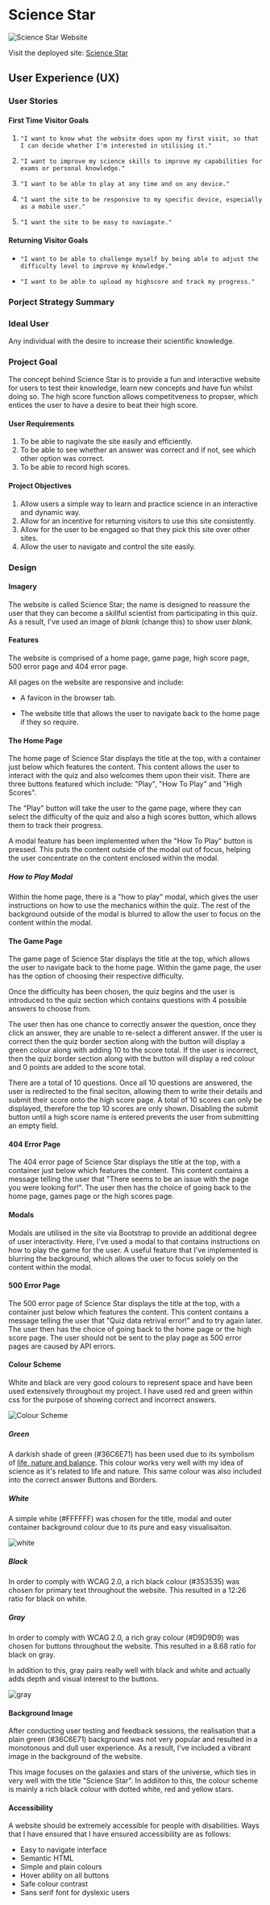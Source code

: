 # Science Star

![Science Star Website](documents/responsive.png)

Visit the deployed site: [Science Star](https://tomes2000.github.io/Science-Star-CI//)

## User Experience (UX)

### User Stories

#### First Time Visitor Goals

1. `"I want to know what the website does upon my first visit, so that I can decide whether I'm interested in utilising it."`

2. `"I want to improve my science skills to improve my capabilities for exams or personal knowledge."`

3. `"I want to be able to play at any time and on any device."`

4. `"I want the site to be responsive to my specific device, especially as a mobile user."`

5. `"I want the site to be easy to naviagate."`


#### Returning Visitor Goals

* `"I want to be able to challenge myself by being able to adjust the difficulty level to improve my knowledge."`

* `"I want to be able to upload my highscore and track my progress."`

### Porject Strategy Summary

### Ideal User

Any individual with the desire to increase their scientific knowledge.

### Project Goal

The concept behind Science Star is to provide a fun and interactive website for users to test their knowledge, learn new concepts and have fun whilst doing so. The high score function allows competitveness to propser, which entices the user to have a desire to beat their high score.

#### User Requirements
1. To be able to nagivate the site easily and efficiently.
2. To be able to see whether an answer was correct and if not, see which other option was correct.
3. To be able to record high scores.

#### Project Objectives
1. Allow users a simple way to learn and practice science in an interactive and dynamic way.
2. Allow for an incentive for returning visitors to use this site consistently.
3. Allow for the user to be engaged so that they pick this site over other sites.
4. Allow the user to navigate and control the site easily.

### Design

#### Imagery

The website is called Science Star; the name is designed to reassure the user that they can become a skillful scientist from participating in this quiz. As a result, I've used an image of *blank* (change this) to show user *blank*.

#### Features

The website is comprised of a home page, game page, high score page, 500 error page and 404 error page.

All pages on the website are responsive and include:

* A favicon in the browser tab.

* The website title that allows the user to navigate back to the home page if they so require.

#### The Home Page

The home page of Science Star displays the title at the top, with a container just below which features the content.  This content allows the user to interact with the quiz and also welcomes them upon their visit. There are three buttons featured which include: "Play", "How To Play" and "High Scores".

The "Play" button will take the user to the game page, where they can select the difficulty of the quiz and also a high scores button, which allows them to track their progress.

A modal feature has been implemented when the "How To Play" button is pressed. This puts the content outside of the modal out of focus, helping the user concentrate on the content enclosed within the modal.

##### How to Play Modal

Within the home page, there is a "how to play" modal, which gives the user instructions on how to use the mechanics within the quiz. The rest of the background outside of the modal is blurred to allow the user to focus on the content within the modal.

#### The Game Page

The game page of Science Star displays the title at the top, which allows the user to navigate back to the home page. Within the game page, the user has the option of choosing their respective difficulty.

Once the difficulty has been chosen, the quiz begins and the user is introduced to the quiz section which contains questions with 4 possible answers to choose from. 

The user then has one chance to correctly answer the question, once they click an answer, they are unable to re-select a different answer. If the user is correct then the quiz border section along with the button will display a green colour along with adding 10 to the score total. If the user is incorrect, then the quiz border section along with the button will display a red colour and 0 points are added to the score total.

There are a total of 10 questions. Once all 10 questions are answered, the user is redirected to the final seciton, allowing them to write their details and submit their score onto the high score page. A total of 10 scores can only be displayed, therefore the top 10 scores are only shown. Disabling the submit button until a high score name is entered prevents the user from submitting an empty field.

#### 404 Error Page

The 404 error page of Science Star displays the title at the top, with a container just below which features the content.  This content contains a message telling the user that "There seems to be an issue with the page you were looking for!". The user then has the choice of going back to the home page, games page or the high scores page.

#### Modals

Modals are utilised in the site via Bootstrap to provide an additional degree of user interactivity. Here, I've used a modal to that contains instructions on how to play the game for the user. A useful feature that I've implemented is blurring the background, which allows the user to focus solely on the content within the modal.

#### 500 Error Page

The 500 error page of Science Star displays the title at the top, with a container just below which features the content.  This content contains a message telling the user that "Quiz data retrival error!" and to try again later. The user then has the choice of going back to the home page or the high score page. The user should not be sent to the play page as 500 error pages are caused by API errors.

#### Colour Scheme

White and black are very good colours to represent space and have been used extensively throughout my project. I have used red and green within css for the purpose of showing correct and incorrect answers.

![Colour Scheme](documents/colourscheme1.png)

##### Green

A darkish shade of green (#36C6E71) has been used due to its symbolism of [life, nature and balance](https://www.sensationalcolor.com/meaning-of-green/). This colour works very well with my idea of science as it's related to life and nature. This same colour was also included into the correct answer Buttons and Borders.

##### White

A simple white (#FFFFFF) was chosen for the title, modal and outer container background colour due to its pure and easy visualisaiton.

![white](documents/blackandwhite.png)

##### Black

In order to comply with WCAG 2.0, a rich black colour (#353535) was chosen for primary text throughout the website. This resulted in a 12:26  ratio for black on white.

##### Gray

In order to comply with WCAG 2.0, a rich gray colour (#D9D9D9) was chosen for buttons throughout the website. This resulted in a 8.68  ratio for black on gray.

In addition to this, gray pairs really well with black and white and actually adds depth and visual interest to the buttons.

![gray](documents/blackandgray.png)

#### Background Image

After conducting user testing and feedback sessions, the realisation that a plain green (#36C6E71) background was not very popular and resulted in a monotonous and dull user experience. As a result, I've included a vibrant image in the background of the website.

This image focuses on the galaxies and stars of the universe, which ties in very well with the title "Science Star". In addiiton to this, the colour scheme is mainly a rich black colour with dotted white, red and yellow stars. 

#### Accessibility

A website should be extremely accessible for people with disabilities. Ways that I have ensured that I have ensured accessibility are as follows:

- Easy to navigate interface
- Semantic HTML
- Simple and plain colours
- Hover ability on all buttons
- Safe colour contrast
- Sans serif font for dyslexic users
